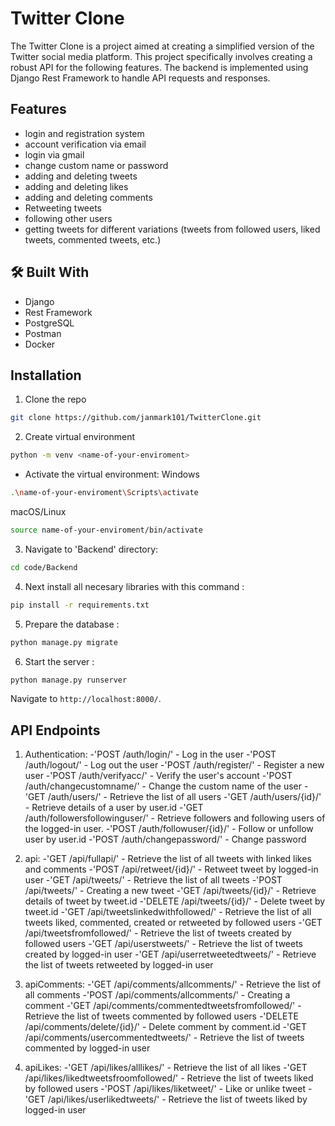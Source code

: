 
# Twitter Clone

The Twitter Clone is a project aimed at creating a simplified version of the Twitter social media platform. 
This project specifically involves creating a robust API for the following features.
The backend is implemented using Django Rest Framework to handle API requests and responses.


## Features
- login and registration system 
- account verification via email
- login via gmail
- change custom name or password
- adding and deleting tweets 
- adding and deleting likes 
- adding and deleting comments
- Retweeting tweets
- following other users
- getting tweets for different variations
(tweets from followed users, liked tweets, commented tweets, etc.)



## 🛠 Built With
- Django
- Rest Framework
- PostgreSQL
- Postman
- Docker



## Installation

1. Clone the repo
```bash
git clone https://github.com/janmark101/TwitterClone.git
```

2. Create virtual environment

```bash
python -m venv <name-of-your-enviroment> 
```

* Activate the virtual environment:
Windows
```bash
.\name-of-your-enviroment\Scripts\activate
```
macOS/Linux
```bash
source name-of-your-enviroment/bin/activate
```

3. Navigate to 'Backend' directory: 

```bash
cd code/Backend
```

4. Next install all necesary libraries with this command :

```bash
pip install -r requirements.txt
```

5. Prepare the database : 
```bash
python manage.py migrate
```

6. Start the server :
```bash
python manage.py runserver
```

Navigate to `http://localhost:8000/`.

## API Endpoints 

1. Authentication:
-'POST /auth/login/' - Log in the user
-'POST /auth/logout/' - Log out the user
-'POST /auth/register/' - Register a new user
-'POST /auth/verifyacc/' - Verify the user's account
-'POST /auth/changecustomname/' - Change the custom name of the user
-'GET /auth/users/' - Retrieve the list of all users
-'GET /auth/users/{id}/' - Retrieve details of a user by user.id
-'GET /auth/followersfollowinguser/' - Retrieve followers and following users of the logged-in user.
-'POST /auth/followuser/{id}/' - Follow or unfollow user by user.id
-'POST /auth/changepassword/' - Change password 

2. api:
-'GET /api/fullapi/' - Retrieve the list of all tweets with linked likes and comments
-'POST /api/retweet/{id}/' - Retweet tweet by logged-in user
-'GET /api/tweets/' - Retrieve the list of all tweets
-'POST /api/tweets/' - Creating a new tweet
-'GET /api/tweets/{id}/' - Retrieve details of tweet by tweet.id
-'DELETE /api/tweets/{id}/' - Delete tweet by tweet.id
-'GET /api/tweetslinkedwithfollowed/' - Retrieve the list of all tweets liked, commented, created or retweeted by followed users
-'GET /api/tweetsfromfollowed/' - Retrieve the list of tweets created by followed users
-'GET /api/userstweets/' - Retrieve the list of tweets created by logged-in user
-'GET /api/userretweetedtweets/' - Retrieve the list of tweets retweeted by logged-in user

3. apiComments:
-'GET /api/comments/allcomments/' - Retrieve the list of all comments
-'POST /api/comments/allcomments/' - Creating a comment
-'GET /api/comments/commentedtweetsfromfollowed/' - Retrieve the list of tweets commented by followed users
-'DELETE /api/comments/delete/{id}/' - Delete comment by comment.id
-'GET /api/comments/usercommentedtweets/' - Retrieve the list of tweets commented by logged-in user

4. apiLikes:
-'GET /api/likes/alllikes/' - Retrieve the list of all likes
-'GET /api/likes/likedtweetsfroomfollowed/' - Retrieve the list of tweets liked by followed users
-'POST /api/likes/liketweet/' - Like or unlike tweet
-'GET /api/likes/userlikedtweets/' - Retrieve the list of tweets liked by logged-in user